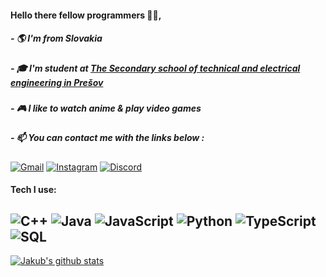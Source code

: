 #### Hello there fellow programmers 👨‍💻,
##### - 🌎 I'm from Slovakia
##### - 🎓 I'm student at [The Secondary school of technical and electrical engineering in Prešov](https://spse-po.sk/)
##### - 🎮 I like to watch anime & play video games 
##### - 📫 You can contact me with the links below :
[![Gmail](https://img.shields.io/badge/-GMAIL-D14836?style=for-the-badge&logo=gmail&logoColor=white)](mailto:jakubednar@gmail.com)
[![Instagram](https://img.shields.io/badge/-INSTAGRAM-E4405F?style=for-the-badge&logo=instagram&logoColor=white)](https://www.instagram.com/edgy.kubko/)
[![Discord](https://img.shields.io/badge/-DISCORD%20ID%20%238716-7289DA?style=for-the-badge&logo=discord&logoColor=white)](https://discord.com/)

#### Tech I use:
![C++](https://img.shields.io/badge/-C++-000000?style=flat&logo=c%2B%2B)
![Java](https://img.shields.io/badge/-Java-000000?style=flat&logo=java)
![JavaScript](https://img.shields.io/badge/-JavaScript-000000?style=flat&logo=javascript)
![Python](https://img.shields.io/badge/-Python-000000?style=flat&logo=python)
![TypeScript](https://img.shields.io/badge/-TypeScript-000000?style=flat&logo=typescript)
![SQL](https://img.shields.io/badge/-SQL-000000?style=flat&logo=postgresql)
---
[![Jakub's github stats](https://github-readme-stats.vercel.app/api?username=jakubednar)](https://github.com/jakubednar)
